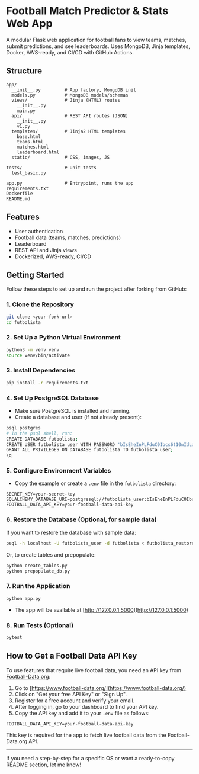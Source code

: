 # Football Match Predictor & Stats Web App

A modular Flask web application for football fans to view teams, matches, submit predictions, and see leaderboards. Uses MongoDB, Jinja templates, Docker, AWS-ready, and CI/CD with GitHub Actions.

## Structure

```
app/
  __init__.py         # App factory, MongoDB init
  models.py           # MongoDB models/schemas
  views/              # Jinja (HTML) routes
    __init__.py
    main.py
  api/                # REST API routes (JSON)
    __init__.py
    v1.py
  templates/          # Jinja2 HTML templates
    base.html
    teams.html
    matches.html
    leaderboard.html
  static/             # CSS, images, JS

tests/                # Unit tests
  test_basic.py

app.py                # Entrypoint, runs the app
requirements.txt
Dockerfile
README.md
```

## Features
- User authentication
- Football data (teams, matches, predictions)
- Leaderboard
- REST API and Jinja views
- Dockerized, AWS-ready, CI/CD 

## Getting Started

Follow these steps to set up and run the project after forking from GitHub:

### 1. Clone the Repository
```bash
git clone <your-fork-url>
cd futbolista
```

### 2. Set Up a Python Virtual Environment
```bash
python3 -m venv venv
source venv/bin/activate
```

### 3. Install Dependencies
```bash
pip install -r requirements.txt
```

### 4. Set Up PostgreSQL Database
- Make sure PostgreSQL is installed and running.
- Create a database and user (if not already present):

```bash
psql postgres
# In the psql shell, run:
CREATE DATABASE futbolista;
CREATE USER futbolista_user WITH PASSWORD 'bIsEheInPLFduC0Ibcs6t10wIdLoRDZ7';
GRANT ALL PRIVILEGES ON DATABASE futbolista TO futbolista_user;
\q
```

### 5. Configure Environment Variables
- Copy the example or create a `.env` file in the `futbolista` directory:
```
SECRET_KEY=your-secret-key
SQLALCHEMY_DATABASE_URI=postgresql://futbolista_user:bIsEheInPLFduC0Ibcs6t10wIdLoRDZ7@localhost/futbolista
FOOTBALL_DATA_API_KEY=your-football-data-api-key
```

### 6. Restore the Database (Optional, for sample data)
If you want to restore the database with sample data:
```bash
psql -h localhost -U futbolista_user -d futbolista < futbolista_restore_final.sql
```
Or, to create tables and prepopulate:
```bash
python create_tables.py
python prepopulate_db.py
```

### 7. Run the Application
```bash
python app.py
```
- The app will be available at [http://127.0.0.1:5000](http://127.0.0.1:5000)

### 8. Run Tests (Optional)
```bash
pytest
```

## How to Get a Football Data API Key

To use features that require live football data, you need an API key from [Football-Data.org](https://www.football-data.org/):

1. Go to [https://www.football-data.org/](https://www.football-data.org/)
2. Click on "Get your free API Key" or "Sign Up".
3. Register for a free account and verify your email.
4. After logging in, go to your dashboard to find your API key.
5. Copy the API key and add it to your `.env` file as follows:

```
FOOTBALL_DATA_API_KEY=your-football-data-api-key
```

This key is required for the app to fetch live football data from the Football-Data.org API.

---

If you need a step-by-step for a specific OS or want a ready-to-copy README section, let me know! 